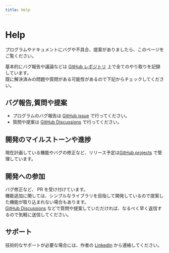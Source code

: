 ```yaml
---
title: Help
---
```


<!-- TODO https://github.com/hand-dot/labelmake をpdfmeに置換する -->

# Help

プログラムやドキュメントにバグや不具合、提案がありましたら、このページをご覧ください。

基本的にバグ報告や議論などは [GitHub レポジトリ](https://github.com/hand-dot/labelmake) 上で全てのやり取りを記録しています。  
既に解決済みの問題や質問がある可能性があるので下記からチェックしてください。

## バグ報告,質問や提案

- プログラムのバグ報告は [GitHub issue](https://github.com/hand-dot/labelmake/issues) で行ってください。
- 質問や提案は [GitHub Discussions](https://github.com/hand-dot/labelmake/discussions) で行ってください。

## 開発のマイルストーンや進捗

現在計画している機能やバグの修正など、リリース予定は[GitHub projects](https://github.com/hand-dot/labelmake/projects) で管理しています。

## 開発への参加

バグ修正など、 PR を受け付けています。  
機能追加に関しては、シンプルなライブラリを目指して開発しているので提案した機能が取り込まれない場合もあります。  
[GitHub Discussions](https://github.com/hand-dot/labelmake/discussions) などで質問や提案していただければ、なるべく早く返信するので気軽に送信してください。

## サポート

技術的なサポートが必要な場合には、作者の [LinkedIn](https://www.linkedin.com/in/hand-dot/) から連絡してください。
